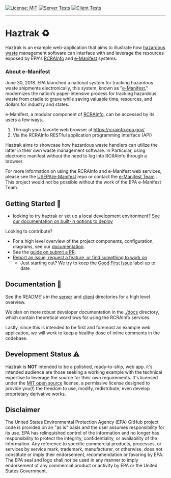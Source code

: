[![License: MIT](https://img.shields.io/badge/License-MIT-yellow.svg)](https://opensource.org/licenses/MIT)
[![Server Tests](https://github.com/USEPA/haztrak/actions/workflows/test_server.yaml/badge.svg)](https://github.com/USEPA/haztrak/actions/workflows/test_server.yml)
[![Client Tests](https://github.com/USEPA/haztrak/actions/workflows/test_client.yaml/badge.svg)](https://github.com/USEPA/haztrak/actions/workflows/test_client.yml)
___

# Haztrak :recycle:

Haztrak is an example web-application that aims to illustrate
how [hazardous waste](https://www.epa.gov/hw) management software can interface with and leverage
the resources exposed by EPA's [RCRAInfo](https://rcrainfo.epa.gov/)
and [e-Manifest](https://github.com/USEPA/e-manifest) systems.

### About e-Manifest

June 30, 2018. EPA launched a national system for tracking hazardous waste shipments electronically,
this system, known as "[e-Manifest](https://www.epa.gov/e-manifest)," modernizes the nation’s
paper-intensive process
for tracking hazardous waste from cradle to grave while saving valuable time, resources, and dollars
for industry and states.

e-Manifest, a modular component of [RCRAInfo](https://rcrainfo.epa.gov/), can be accessed by
its users a few ways...

1. Through your favorite web browser at https://rcrainfo.epa.gov/
2. Via the RCRAInfo RESTful application programming interface (API)

Haztrak aims to showcase how hazardous waste handlers can utilize the latter in their own waste
management software.
In Particular, using electronic manifest without the need to log into RCRAInfo through a browser.

For more information on using the RCRAInfo and e-Manifest web services, please see the
[USEPA/e-Manifest](https://github.com/USEPA/e-manifest) repo or contact the
[e-Manifest Team](https://www.epa.gov/e-manifest/forms/contact-us-about-hazardous-waste-electronic-manifest-system)
.
This project would not be possible without the work of the EPA e-Manifest Team.

## Getting Started :rocket:

- looking to try haztrak or set up a local development
  environment? [See our documentation on built-in options to deploy](docs/README.md#deployment)

Looking to contribute?

- For a high level overview of the project components, configuration, diagrams, see
  our [documentation](https://github.com/USEPA/haztrak/tree/main/docs).
- See the [guide on submit a PR](https://github.com/USEPA/haztrak/blob/main/docs/CONTRIBUTING.md).
- [Report an issue, request a feature, or find something to work on](https://github.com/USEPA/haztrak/issues)
  .
    - Just starting out? We try to keep
      the [Good First Issue](https://github.com/USEPA/haztrak/labels/good%20first%20issue) label up
      to date

## Documentation :page_facing_up:

See the README's in the [server](server/README.md) and [client](client/README.md) directories for a
high level
overview.

We plan on more robust developer documentation in the [./docs](./docs) directory, which contain
theoretical workflows for using the RCRAInfo services.

Lastly, since this is intended to be first and foremost an example web application,
we will work to keep a healthy dose of inline comments in the codebase.

## Development Status :warning:

Haztrak is **NOT** intended to be a polished, ready-to-ship, web app. it's intended audience are
those seeking
a working example with the technical expertise to leverage the source for their own requirements.
It's licensed under the [MIT open source](./LICENSE) license, a permissive license designed to
provide you(!)
the freedom to use, modify, redistribute, even develop proprietary derivative works.

## Disclaimer

The United States Environmental Protection Agency (EPA) GitHub project code
is provided on an "as is" basis and the user assumes responsibility for its
use. EPA has relinquished control of the information and no longer has
responsibility to protect the integrity, confidentiality, or availability
of the information. Any reference to specific commercial products,
processes, or services by service mark, trademark, manufacturer, or
otherwise, does not constitute or imply their endorsement, recommendation
or favoring by EPA. The EPA seal and logo shall not be used in any manner
to imply endorsement of any commercial product or activity by EPA or
the United States Government.
